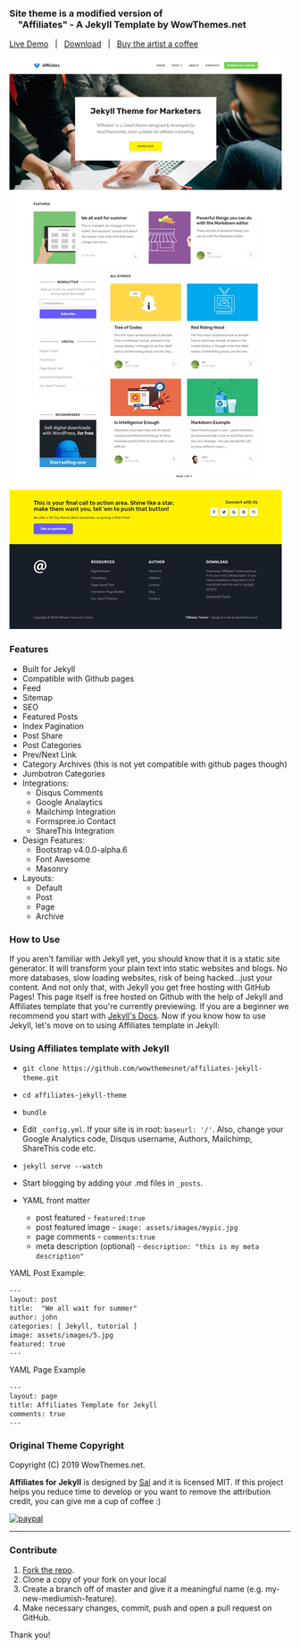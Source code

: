 ### Site theme is a modified version of<br> &nbsp;&nbsp;&nbsp;&nbsp;"Affiliates" - A Jekyll Template by WowThemes.net

[Live Demo](https://wowthemesnet.github.io/affiliates-jekyll-theme/) &nbsp; | &nbsp; [Download](https://github.com/wowthemesnet/affiliates-jekyll-theme/archive/master.zip) &nbsp; | &nbsp; [Buy the artist a coffee](https://www.paypal.me/wowthemes/10)


![affiliates](assets/images/theme1.jpg)

### Features

- Built for Jekyll
- Compatible with Github pages
- Feed
- Sitemap
- SEO
- Featured Posts
- Index Pagination
- Post Share
- Post Categories
- Prev/Next Link
- Category Archives (this is not yet compatible with github pages though)
- Jumbotron Categories
- Integrations:
    - Disqus Comments
    - Google Analaytics
    - Mailchimp Integration
    - Formspree.io Contact
    - ShareThis Integration
- Design Features:
    - Bootstrap v4.0.0-alpha.6
    - Font Awesome
    - Masonry
- Layouts:
    - Default
    - Post
    - Page
    - Archive

### How to Use

If you aren't familiar with Jekyll yet, you should know that it is a static site generator. It will transform your plain text into static websites and blogs. No more databases, slow loading websites, risk of being hacked...just your content. And not only that, with Jekyll you get free hosting with GitHub Pages! This page itself is free hosted on Github with the help of Jekyll and Affiliates template that you're currently previewing. If you are a beginner we recommend you start with [Jekyll's Docs](https://jekyllrb.com/docs/installation/). Now if you know how to use Jekyll, let's move on to using Affiliates template in Jekyll:

### Using Affiliates template with Jekyll

- `git clone https://github.com/wowthemesnet/affiliates-jekyll-theme.git`
- `cd affiliates-jekyll-theme`
- `bundle`
- Edit `_config.yml`. If your site is in root: `baseurl: '/'`. Also, change your Google Analytics code, Disqus username, Authors, Mailchimp, ShareThis code etc.
- `jekyll serve --watch`
- Start blogging by adding your .md files in `_posts`.

- YAML front matter
    - post featured - `featured:true`
    - post featured image - `image: assets/images/mypic.jpg`
    - page comments - `comments:true`
    - meta description (optional) - `description: "this is my meta description"`

YAML Post Example:
```
---
layout: post
title:  "We all wait for summer"
author: john
categories: [ Jekyll, tutorial ]
image: assets/images/5.jpg
featured: true
---
```

YAML Page Example
```
---
layout: page
title: Affiliates Template for Jekyll
comments: true
---
```

### Original Theme Copyright

Copyright (C) 2019 WowThemes.net.

**Affiliates for Jekyll** is designed by [Sal](https://www.wowthemes.net) and it is licensed MIT. If this project helps you reduce time to develop or you want to remove the attribution credit, you can give me a cup of coffee :)

[![paypal](https://www.paypalobjects.com/en_US/i/btn/btn_donateCC_LG.gif)](https://www.paypal.me/wowthemes/10)

-----------------

### Contribute

1. [Fork the repo](https://github.com/wowthemesnet/affiliates-jekyll-theme.git).
2. Clone a copy of your fork on your local
3. Create a branch off of master and give it a meaningful name (e.g. my-new-mediumish-feature).
4. Make necessary changes, commit, push and open a pull request on GitHub.

Thank you!
